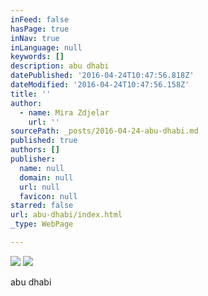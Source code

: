 ```yaml
---
inFeed: false
hasPage: true
inNav: true
inLanguage: null
keywords: []
description: abu dhabi
datePublished: '2016-04-24T10:47:56.818Z'
dateModified: '2016-04-24T10:47:56.158Z'
title: ''
author:
  - name: Mira Zdjelar
    url: ''
sourcePath: _posts/2016-04-24-abu-dhabi.md
published: true
authors: []
publisher:
  name: null
  domain: null
  url: null
  favicon: null
starred: false
url: abu-dhabi/index.html
_type: WebPage

---
```

![](https://the-grid-user-content.s3-us-west-2.amazonaws.com/329ea911-5ae6-4d6d-88d8-1aa584586a40.jpg)
![](https://the-grid-user-content.s3-us-west-2.amazonaws.com/e07b17ac-9746-414b-a1b2-8e5b386f5296.jpg)

abu dhabi